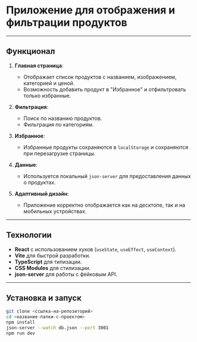 # **Приложение для отображения и фильтрации продуктов**

---

## **Функционал**

1. **Главная страница**:
   - Отображает список продуктов с названием, изображением, категорией и ценой.
   - Возможность добавить продукт в "Избранное" и отфильтровать только избранные.
   
2. **Фильтрация**:
   - Поиск по названию продуктов.
   - Фильтрация по категориям.

3. **Избранное**:
   - Избранные продукты сохраняются в `localStorage` и сохраняются при перезагрузке страницы.

4. **Данные**:
   - Используется локальный `json-server` для предоставления данных о продуктах.

5. **Адаптивный дизайн**:
   - Приложение корректно отображается как на десктопе, так и на мобильных устройствах.

---

## **Технологии**

- **React** с использованием хуков (`useState`, `useEffect`, `useContext`).
- **Vite** для быстрой разработки.
- **TypeScript** для типизации.
- **CSS Modules** для стилизации.
- **json-server** для работы с фейковым API.

---

## **Установка и запуск**

```bash
git clone <ссылка-на-репозиторий>
cd <название-папки-с-проектом>
npm install
json-server --watch db.json --port 3001
npm run dev

